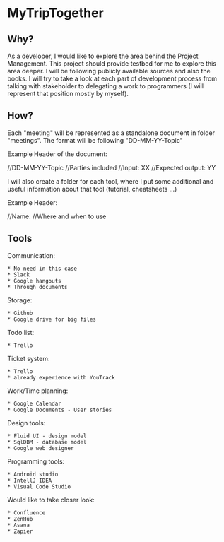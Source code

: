 # MyTripTogether

## Why?

As a developer, I would like to explore the area behind the Project Management. This project should provide testbed for me to explore this area deeper. I will be following publicly available sources and also the books. I will try to take a look at each part of development process from talking with stakeholder to delegating a work to programmers (I will represent that position mostly by myself).

## How?

Each "meeting" will be represented as a standalone document in folder "meetings". The format will be following "DD-MM-YY-Topic"

Example Header of the document:

//DD-MM-YY-Topic
//Parties included
//Input: XX
//Expected output: YY

I will also create a folder for each tool, where I put some additional and useful information about that tool (tutorial, cheatsheets ...)

Example Header:

//Name:
//Where and when to use


## Tools

Communication:

	* No need in this case
	* Slack
	* Google hangouts
	* Through documents 

Storage:

	* Github
	* Google drive for big files

Todo list:

	* Trello

Ticket system:

	* Trello
	* already experience with YouTrack

Work/Time planning:

	* Google Calendar
	* Google Documents - User stories


Design tools:

	* Fluid UI - design model
	* SqlDBM - database model
	* Google web designer


Programming tools:
	
	* Android studio
	* IntellJ IDEA
	* Visual Code Studio

Would like to take closer look:

	* Confluence
	* ZenHub
	* Asana
	* Zapier

